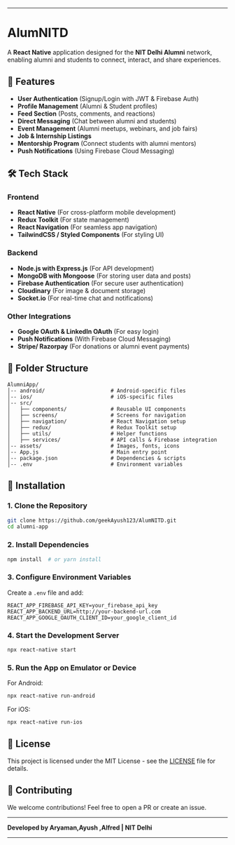 
---

# **AlumNITD**  

A **React Native** application designed for the **NIT Delhi Alumni** network, enabling alumni and students to connect, interact, and share experiences.  

## 🚀 **Features**  
- **User Authentication** (Signup/Login with JWT & Firebase Auth)  
- **Profile Management** (Alumni & Student profiles)  
- **Feed Section** (Posts, comments, and reactions)  
- **Direct Messaging** (Chat between alumni and students)  
- **Event Management** (Alumni meetups, webinars, and job fairs)  
- **Job & Internship Listings**  
- **Mentorship Program** (Connect students with alumni mentors)  
- **Push Notifications** (Using Firebase Cloud Messaging)  

## 🛠️ **Tech Stack**  

### **Frontend**  
- **React Native** (For cross-platform mobile development)  
- **Redux Toolkit** (For state management)  
- **React Navigation** (For seamless app navigation)  
- **TailwindCSS / Styled Components** (For styling UI)  

### **Backend**  
- **Node.js with Express.js** (For API development)  
- **MongoDB with Mongoose** (For storing user data and posts)  
- **Firebase Authentication** (For secure user authentication)  
- **Cloudinary** (For image & document storage)  
- **Socket.io** (For real-time chat and notifications)  

### **Other Integrations**  
- **Google OAuth & LinkedIn OAuth** (For easy login)  
- **Push Notifications** (With Firebase Cloud Messaging)  
- **Stripe/ Razorpay** (For donations or alumni event payments)  

## 📂 **Folder Structure**  
```
AlumniApp/
│-- android/                     # Android-specific files
│-- ios/                         # iOS-specific files
│-- src/
│   ├── components/              # Reusable UI components
│   ├── screens/                 # Screens for navigation
│   ├── navigation/              # React Navigation setup
│   ├── redux/                   # Redux Toolkit setup
│   ├── utils/                   # Helper functions
│   ├── services/                # API calls & Firebase integration
│-- assets/                      # Images, fonts, icons
│-- App.js                       # Main entry point
│-- package.json                 # Dependencies & scripts
│-- .env                         # Environment variables
```

## 🔧 **Installation**  

### **1. Clone the Repository**  
```sh
git clone https://github.com/geekAyush123/AlumNITD.git
cd alumni-app
```

### **2. Install Dependencies**  
```sh
npm install  # or yarn install
```

### **3. Configure Environment Variables**  
Create a `.env` file and add:  
```env
REACT_APP_FIREBASE_API_KEY=your_firebase_api_key
REACT_APP_BACKEND_URL=http://your-backend-url.com
REACT_APP_GOOGLE_OAUTH_CLIENT_ID=your_google_client_id
```

### **4. Start the Development Server**  
```sh
npx react-native start
```

### **5. Run the App on Emulator or Device**  
For Android:  
```sh
npx react-native run-android
```
For iOS:  
```sh
npx react-native run-ios
```



## 📜 **License**  
This project is licensed under the MIT License - see the [LICENSE](LICENSE) file for details.  

## 🤝 **Contributing**  
We welcome contributions! Feel free to open a PR or create an issue.  

---

**Developed by Aryaman,Ayush ,Alfred | NIT Delhi**  

---
